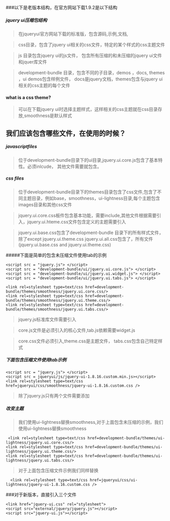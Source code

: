 ###以下是老版本结构，在官方网站下载1.9.2是以下结构

##### jquery ui压缩包结构
> 在jqueryui官方网站下载的标准版，包含源码,示例,文档,

> css目录，包含了jquery ui相关的css文件，特定的某个样式的css主题文件

> js 目录包含jquery ui的js文件， 包含所有压缩的和未压缩的jquery ui文件和jquer库文件

> development-bundle 目录，包含不同的子目录，demos ，docs, themes ，ui
> demos包含样例文件， docs是jquery文档，themes包含与jquery ui相关的css主题的每个文件


#### what is a css theme?

> 可以在下载jquery ui时选择主题样式，这样相关的css主题就在css目录存放,smoothness是默认样式

## 我们应该包含哪些文件，在使用的时候？

##### javascriptfiles

> 位于development-bundle目录下的ui目录,jquery.ui.core.js包含了基本特性。必须inlcude， 其他文件需要就包含。

##### css files

> 位于development-bundle目录下的themes目录包含了css文件,包含了不同主题目录，例如base，smoothness，ui-lightness目录,每个主题包含images目录和其他css文件

> jquery.ui.core.css板件包含基本功能，需要include,其他文件根据需要引入，jquery.ui.hteme.css文件包含定义的主题需要引入

> jquery.ui.base.css包含了development-bundle 目录下的所有样式文件，除了except jquery.ui.theme.css
> jquery.ui.all.css包含了，所有文件(jquery.ui.base.css and jquery.ui.theme.css)

#####下面是简单的包含未压缩文件使用tab的示例

    <script src = "jquery.js"> </script>
    <script src = "development-bundle/ui/jquery.ui.core.js"> </script>
    <script src = "development-bundle/ui/jquery.ui.widget.js"> </script>
    <script src = "development-bundle/ui/jquery.ui.tabs.js"> </script>

    <link rel=stylesheet type=text/css href=development-bundle/themes/smoothness/jquery.ui.core.css/>
    <link rel=stylesheet type=text/css href=development-bundle/themes/smoothness/jquery.ui.theme.css/>
    <link rel=stylesheet type=text/css href=development-bundle/themes/smoothness/jquery.ui.tabs.css/>


> jquery.js标准库文件需要引入

> core.js文件是必须引入的核心文件,tab.js依赖需要widget.js

> core.css文件必须引入,theme.css是主题文件， tabs.css包含自己特定样式


##### 下面包含压缩文件使用tab示例

    <script src = "jquery.js"> </script>
    <script src = jqueryui/js/jquery-ui-1.8.16.custom.min.js></script>
    <link rel=stylesheet type=text/css href=jqueryui/css/smoothness/jquery-ui-1.8.16.custom.css />

> 除了jquery.js只有两个文件需要添加

##### 改变主题

> 我们使用ui-lightness替换smoothness,对于上面包含未压缩的示例，我们使用ui-lightness替换smoothness


     <link rel=stylesheet type=text/css href=development-bundle/themes/ui-lightness/jquery.ui.core.css/>
    <link rel=stylesheet type=text/css href=development-bundle/themes/ui-lightness/jquery.ui.theme.css/>
    <link rel=stylesheet type=text/css href=development-bundle/themes/ui-lightness/jquery.ui.tabs.css/>

> 对于上面包含压缩文件示例我们同样替换

      <link rel=stylesheet type=text/css href=jqueryui/css/ui-lightness/jquery-ui-1.8.16.custom.css />


###对于新版本，直接引入三个文件

    <link href="jquery-ui.css" rel="stylesheet">
    <script src="external/jquery/jquery.js"></script>
    <script src="jquery-ui.js"></script>


